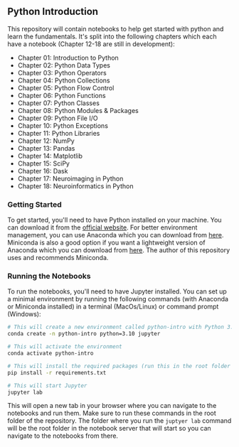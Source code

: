 ## Python Introduction

This repository will contain notebooks to help get started with python and learn the fundamentals. It's split into the
following chapters which each have a notebook (Chapter 12-18 are still in development):

* Chapter 01: Introduction to Python
* Chapter 02: Python Data Types
* Chapter 03: Python Operators
* Chapter 04: Python Collections
* Chapter 05: Python Flow Control
* Chapter 06: Python Functions
* Chapter 07: Python Classes
* Chapter 08: Python Modules & Packages
* Chapter 09: Python File I/O
* Chapter 10: Python Exceptions
* Chapter 11: Python Libraries
* Chapter 12: NumPy
* Chapter 13: Pandas
* Chapter 14: Matplotlib
* Chapter 15: SciPy
* Chapter 16: Dask
* Chapter 17: Neuroimaging in Python
* Chapter 18: Neuroinformatics in Python

### Getting Started

To get started, you'll need to have Python installed on your machine. You can download it from
the [official website](https://www.python.org/downloads/). For better environment management, you can use Anaconda which
you can download from [here](https://www.anaconda.com/products/individual). Miniconda is also a good option if you want
a lightweight version of Anaconda which you can download from [here](https://docs.conda.io/en/latest/miniconda.html).
The author of this repository uses and recommends Miniconda.

### Running the Notebooks

To run the notebooks, you'll need to have Jupyter installed. You can set up a minimal environment by running the
following commands (with Anaconda or Miniconda installed) in a terminal (MacOs/Linux) or command prompt (Windows):

```bash
# This will create a new environment called python-intro with Python 3.10 and Jupyter installed
conda create -n python-intro python=3.10 jupyter

# This will activate the environment
conda activate python-intro

# This will install the required packages (run this in the root folder of the repository)
pip install -r requirements.txt

# This will start Jupyter
jupyter lab
```

This will open a new tab in your browser where you can navigate to the notebooks and run them. Make sure to run these
commands in the root folder of the repository. The folder where you run the `juptyer lab` command will be the root
folder in the notebook server that will start so you can navigate to the notebooks from there.
